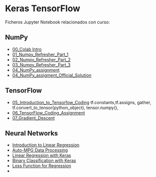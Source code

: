# Keras TensorFlow
Ficheros Jupyter Notebook relacionados con curso:
## NumPy
+ [00_Colab Intro](https://github.com/sgcortes/KerasTensor/blob/4f2d7b4fa3b5bf9034d26f70d3c3e838437bc36b/intro_to_colab2.ipynb)
+ [01_Numpy_Refresher_Part_1](https://github.com/sgcortes/KerasTensor/blob/master/01_Numpy_Refresher_Part_1.ipynb)
+ [02_Numpy_Refresher_Part_2](https://github.com/sgcortes/KerasTensor/blob/master/02_Numpy_Refresher_Part_2.ipynb)
+ [03_Numpy_Refresher_Part_3](https://github.com/sgcortes/KerasTensor/blob/18173a3fa4f7fca22b07e48f0ca759d03185b56f/03_Numpy_Refresher_Part_3.ipynb)
+ [04_NumPy_assignment](https://github.com/sgcortes/KerasTensor/blob/95e54d9c116be3cdfefea4e5eb378e83b5563197/04_NumPy_AssignmentSolved.ipynb)
+ [04_NumPy_assigment_Official_Solution](https://github.com/sgcortes/KerasTensor/blob/0dd9db4ab56e9e24debd4599459453bdead6789a/04_NumPy_AssignmentSOLUCION_OFICIAL.ipynb)

## TensorFlow
+ [05_Introduction_to_Tensorfow_Coding](https://github.com/sgcortes/KerasTensor/blob/fdc2d18831a72028d9d31fc1844a07acd18bb15b/05_Introduction_to_Tensorfow_Coding.ipynb)
 tf.constants,tf.assigns, gather,  tf.convert_to_tensor(python_object), tensor.numpy(), 
+ [06_TensorFlow_Coding_Assignment](https://github.com/sgcortes/KerasTensor/blob/31f814e0fb78bafb93ad7a7b415d5441d4b4a7f3/06_TensorFlow_AssignmentRESUELTO.ipynb)
+ [07_Gradient_Descent](https://github.com/sgcortes/KerasTensor/blob/ed64be47845015886533a58a63e1da48b9e2dacd/07_Gradient_Descent.ipynb)

## Neural Networks
+ [Introduction to Linear Regression](https://github.com/sgcortes/KerasTensor/blob/93b14ad05df50c57a3d2001b86ba4c4836340128/09_Linear_Regression.ipynb)
+ [Auto-MPG Data Processing](https://github.com/sgcortes/KerasTensor/blob/93b14ad05df50c57a3d2001b86ba4c4836340128/Copia_de_01_Data_Processing.ipynb)
+ [Linear Regression with Keras](https://github.com/sgcortes/KerasTensor/blob/93b14ad05df50c57a3d2001b86ba4c4836340128/02_Regression_with_Keras.ipynb)
+ [Binary Classification with Keras](https://github.com/sgcortes/KerasTensor/blob/973c2f7f0365e9dbff083034aa1577b489b9d949/03_Binary_Classification_with_Keras.ipynb)
+ [Loss Function for Regression](https://github.com/sgcortes/KerasTensor/blob/0fa0120688a00092e206580f127e3fd66256a24c/04_Regression_Loss_Functions.ipynb)
+ 
